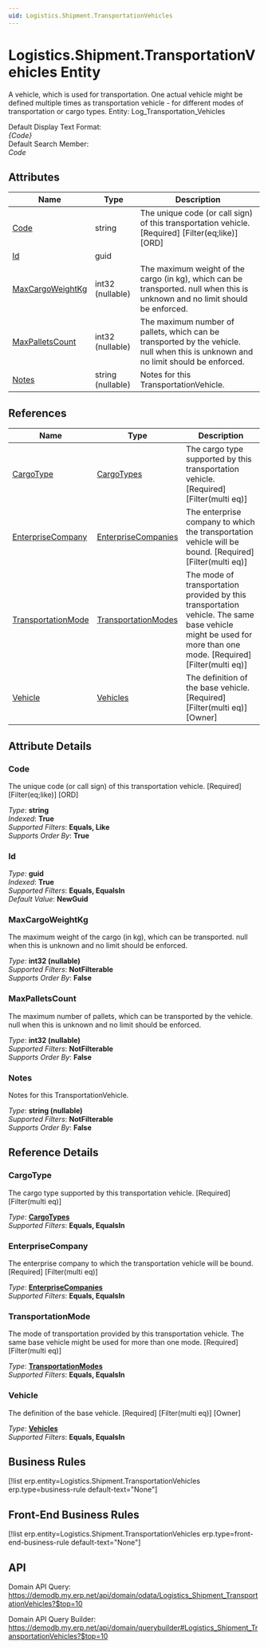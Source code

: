 ```yaml
---
uid: Logistics.Shipment.TransportationVehicles
---
```

# Logistics.Shipment.TransportationVehicles Entity

A vehicle, which is used for transportation. One actual vehicle might be defined multiple times as transportation vehicle - for different modes of transportation or cargo types. Entity: Log_Transportation_Vehicles

Default Display Text Format:  
_{Code}_  
Default Search Member:  
_Code_  

## Attributes

| Name | Type | Description |
| ---- | ---- | --- |
| [Code](Logistics.Shipment.TransportationVehicles.md#code) | string | The unique code (or call sign) of this transportation vehicle. [Required] [Filter(eq;like)] [ORD] 
| [Id](Logistics.Shipment.TransportationVehicles.md#id) | guid |  
| [MaxCargoWeightKg](Logistics.Shipment.TransportationVehicles.md#maxcargoweightkg) | int32 (nullable) | The maximum weight of the cargo (in kg), which can be transported. null when this is unknown and no limit should be enforced. 
| [MaxPalletsCount](Logistics.Shipment.TransportationVehicles.md#maxpalletscount) | int32 (nullable) | The maximum number of pallets, which can be transported by the vehicle. null when this is unknown and no limit should be enforced. 
| [Notes](Logistics.Shipment.TransportationVehicles.md#notes) | string (nullable) | Notes for this TransportationVehicle. 

## References

| Name | Type | Description |
| ---- | ---- | --- |
| [CargoType](Logistics.Shipment.TransportationVehicles.md#cargotype) | [CargoTypes](Logistics.Shipment.CargoTypes.md) | The cargo type supported by this transportation vehicle. [Required] [Filter(multi eq)] |
| [EnterpriseCompany](Logistics.Shipment.TransportationVehicles.md#enterprisecompany) | [EnterpriseCompanies](General.EnterpriseCompanies.md) | The enterprise company to which the transportation vehicle will be bound. [Required] [Filter(multi eq)] |
| [TransportationMode](Logistics.Shipment.TransportationVehicles.md#transportationmode) | [TransportationModes](Logistics.Shipment.TransportationModes.md) | The mode of transportation provided by this transportation vehicle. The same base vehicle might be used for more than one mode. [Required] [Filter(multi eq)] |
| [Vehicle](Logistics.Shipment.TransportationVehicles.md#vehicle) | [Vehicles](Applications.Fleet.Vehicles.md) | The definition of the base vehicle. [Required] [Filter(multi eq)] [Owner] |


## Attribute Details

### Code

The unique code (or call sign) of this transportation vehicle. [Required] [Filter(eq;like)] [ORD]

_Type_: **string**  
_Indexed_: **True**  
_Supported Filters_: **Equals, Like**  
_Supports Order By_: **True**  

### Id

_Type_: **guid**  
_Indexed_: **True**  
_Supported Filters_: **Equals, EqualsIn**  
_Default Value_: **NewGuid**  

### MaxCargoWeightKg

The maximum weight of the cargo (in kg), which can be transported. null when this is unknown and no limit should be enforced.

_Type_: **int32 (nullable)**  
_Supported Filters_: **NotFilterable**  
_Supports Order By_: **False**  

### MaxPalletsCount

The maximum number of pallets, which can be transported by the vehicle. null when this is unknown and no limit should be enforced.

_Type_: **int32 (nullable)**  
_Supported Filters_: **NotFilterable**  
_Supports Order By_: **False**  

### Notes

Notes for this TransportationVehicle.

_Type_: **string (nullable)**  
_Supported Filters_: **NotFilterable**  
_Supports Order By_: **False**  


## Reference Details

### CargoType

The cargo type supported by this transportation vehicle. [Required] [Filter(multi eq)]

_Type_: **[CargoTypes](Logistics.Shipment.CargoTypes.md)**  
_Supported Filters_: **Equals, EqualsIn**  

### EnterpriseCompany

The enterprise company to which the transportation vehicle will be bound. [Required] [Filter(multi eq)]

_Type_: **[EnterpriseCompanies](General.EnterpriseCompanies.md)**  
_Supported Filters_: **Equals, EqualsIn**  

### TransportationMode

The mode of transportation provided by this transportation vehicle. The same base vehicle might be used for more than one mode. [Required] [Filter(multi eq)]

_Type_: **[TransportationModes](Logistics.Shipment.TransportationModes.md)**  
_Supported Filters_: **Equals, EqualsIn**  

### Vehicle

The definition of the base vehicle. [Required] [Filter(multi eq)] [Owner]

_Type_: **[Vehicles](Applications.Fleet.Vehicles.md)**  
_Supported Filters_: **Equals, EqualsIn**  



## Business Rules

[!list erp.entity=Logistics.Shipment.TransportationVehicles erp.type=business-rule default-text="None"]

## Front-End Business Rules

[!list erp.entity=Logistics.Shipment.TransportationVehicles erp.type=front-end-business-rule default-text="None"]

## API

Domain API Query:
<https://demodb.my.erp.net/api/domain/odata/Logistics_Shipment_TransportationVehicles?$top=10>

Domain API Query Builder:
<https://demodb.my.erp.net/api/domain/querybuilder#Logistics_Shipment_TransportationVehicles?$top=10>

